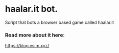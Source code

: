# haalar.it bot.
Script that bots a browser based game called haalar.it

### Read more about it here:
https://blog.vsim.xyz/
